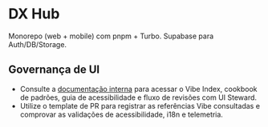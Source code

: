 # DX Hub

Monorepo (web + mobile) com pnpm + Turbo. Supabase para Auth/DB/Storage.

## Governança de UI
- Consulte a [documentação interna](docs/README.md) para acessar o Vibe Index, cookbook de padrões, guia de acessibilidade e fluxo de revisões com UI Steward.
- Utilize o template de PR para registrar as referências Vibe consultadas e comprovar as validações de acessibilidade, i18n e telemetria.
